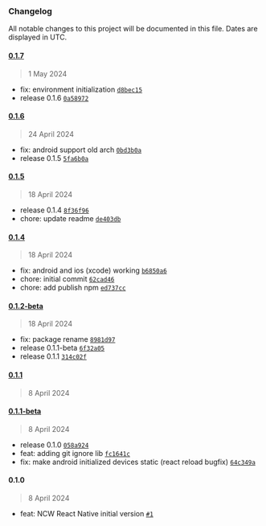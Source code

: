 ### Changelog

All notable changes to this project will be documented in this file. Dates are displayed in UTC.

#### [0.1.7](https://github.com/fireblocks/react-native-ncw-sdk/compare/0.1.6...0.1.7)

> 1 May 2024

- fix: environment initialization [`d8bec15`](https://github.com/fireblocks/react-native-ncw-sdk/commit/d8bec15967d64113fba16685a25c9defeaa41f04)
- release 0.1.6 [`0a58972`](https://github.com/fireblocks/react-native-ncw-sdk/commit/0a58972b609389d2cdee9f3c0156841f0bb71072)

#### [0.1.6](https://github.com/fireblocks/react-native-ncw-sdk/compare/0.1.5...0.1.6)

> 24 April 2024

- fix: android support old arch [`0bd3b0a`](https://github.com/fireblocks/react-native-ncw-sdk/commit/0bd3b0a2f4a1880c88dbd009250f7d067e3ac68a)
- release 0.1.5 [`5fa6b0a`](https://github.com/fireblocks/react-native-ncw-sdk/commit/5fa6b0a6a7eca245dde7b3d53ad25c1d6fd77d06)

#### [0.1.5](https://github.com/fireblocks/react-native-ncw-sdk/compare/0.1.4...0.1.5)

> 18 April 2024

- release 0.1.4 [`8f36f96`](https://github.com/fireblocks/react-native-ncw-sdk/commit/8f36f96502f545b572ca3d4c31aed6d9ca53480b)
- chore: update readme [`de403db`](https://github.com/fireblocks/react-native-ncw-sdk/commit/de403dbf95d70be1546b7c31f97fd0bad30e3515)

#### [0.1.4](https://github.com/fireblocks/react-native-ncw-sdk/compare/0.1.2-beta...0.1.4)

> 18 April 2024

- fix: android and ios (xcode) working [`b6850a6`](https://github.com/fireblocks/react-native-ncw-sdk/commit/b6850a6c1752e886937cd9714123e576197eca8f)
- chore: initial commit [`62cad46`](https://github.com/fireblocks/react-native-ncw-sdk/commit/62cad461661cf2d0d877072ca09808fc8faa5cbb)
- chore: add publish npm [`ed737cc`](https://github.com/fireblocks/react-native-ncw-sdk/commit/ed737cc204ca8a1c05d2db15b22e8e4f34f4b05d)

#### [0.1.2-beta](https://github.com/fireblocks/react-native-ncw-sdk/compare/0.1.1...0.1.2-beta)

> 18 April 2024

- fix: package rename [`8981d97`](https://github.com/fireblocks/react-native-ncw-sdk/commit/8981d9792388747d6786393ff85bdd33fc26227e)
- release 0.1.1-beta [`6f32a05`](https://github.com/fireblocks/react-native-ncw-sdk/commit/6f32a058d242483b7ab7ebb29d5bc4a30c94e2f3)
- release 0.1.1 [`314c02f`](https://github.com/fireblocks/react-native-ncw-sdk/commit/314c02fbb445620e9ac34d611c16da984d9098d7)

#### [0.1.1](https://github.com/fireblocks/react-native-ncw-sdk/compare/0.1.1-beta...0.1.1)

> 8 April 2024

#### [0.1.1-beta](https://github.com/fireblocks/react-native-ncw-sdk/compare/0.1.0...0.1.1-beta)

> 8 April 2024

- release 0.1.0 [`058a924`](https://github.com/fireblocks/react-native-ncw-sdk/commit/058a92454ef6019771fe0c9abc1738920ce2eb7b)
- feat: adding git ignore lib [`fc1641c`](https://github.com/fireblocks/react-native-ncw-sdk/commit/fc1641c725d57f826ee98399b0d62e64ac7cc4a3)
- fix: make android initialized devices static (react reload bugfix) [`64c349a`](https://github.com/fireblocks/react-native-ncw-sdk/commit/64c349aa77263bcb86a61305ab0d3c8a8dba0bdc)

#### 0.1.0

> 8 April 2024

- feat: NCW React Native initial version [`#1`](https://github.com/fireblocks/react-native-ncw-sdk/pull/1)
